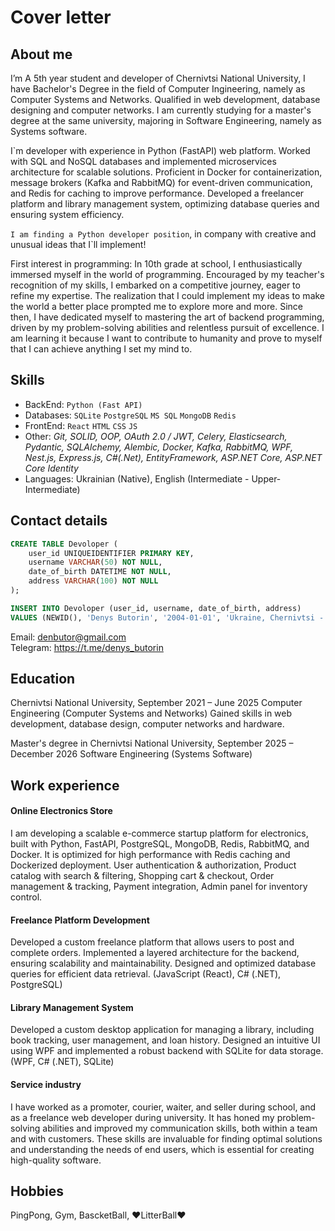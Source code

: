 # Cover letter

## About me
  I’m A 5th year student and developer of Chernivtsi National University, I have Bachelor's Degree in the field of Computer Ingineering, namely as Computer Systems and Networks. Qualified in web development, database designing and computer networks. I am currently studying for a master's degree at the same university, majoring in Software Engineering, namely as Systems software.

  I`m developer with experience in Python (FastAPI) web platform. Worked with SQL and NoSQL databases and implemented microservices architecture for scalable solutions. Proficient in Docker for containerization, message brokers (Kafka and RabbitMQ) for event-driven communication, and Redis for caching to improve performance. Developed a freelancer platform and library management system, optimizing database queries and ensuring system efficiency. 
  
  ``I am finding a Python developer position``, in company with creative and unusual ideas that I`ll implement!

First interest in programming:
  In 10th grade at school, I enthusiastically immersed myself in the world of programming. Encouraged by my teacher's recognition of my skills, I embarked on a competitive journey, eager to refine my expertise. The realization that I could implement my ideas to make the world a better place prompted me to explore more and more. Since then, I have dedicated myself to mastering the art of backend programming, driven by my problem-solving abilities and relentless pursuit of excellence. I am learning it because I want to contribute to humanity and prove to myself that I can achieve anything I set my mind to.

## Skills
- BackEnd: ``Python (Fast API)``
- Databases: ``SQLite`` ``PostgreSQL`` ``MS SQL`` ``MongoDB`` ``Redis``
- FrontEnd: ``React`` ``HTML`` ``CSS`` ``JS`` 
- Other: *Git, SOLID, OOP, OAuth 2.0 / JWT, Celery, Elasticsearch, Pydantic, SQLAlchemy, Alembic, Docker, Kafka, RabbitMQ, WPF, Nest.js, Express.js, C#(.Net), EntityFramework, ASP.NET Core, ASP.NET Core Identity*
- Languages: Ukrainian (Native), English (Intermediate - Upper-Intermediate)  

## Contact details  
```SQL
CREATE TABLE Devoloper (
    user_id UNIQUEIDENTIFIER PRIMARY KEY,
    username VARCHAR(50) NOT NULL,
    date_of_birth DATETIME NOT NULL,
    address VARCHAR(100) NOT NULL
);

INSERT INTO Devoloper (user_id, username, date_of_birth, address)
VALUES (NEWID(), 'Denys Butorin', '2004-01-01', 'Ukraine, Chernivtsi - Kamianets-Podilskiy');
```    
  Email: denbutor@gmail.com  
  Telegram: https://t.me/denys_butorin

## Education  
  Chernivtsi National University, September 2021 – June 2025
  Computer Engineering (Computer Systems and Networks)
  Gained skills in web development, database design, computer networks and hardware.
  
  Master's degree in Chernivtsi National University, September 2025 – December 2026
  Software Engineering (Systems Software)
   
## Work experience  
#### Online Electronics Store
  I am developing a scalable e-commerce startup platform for electronics, built with Python, FastAPI, PostgreSQL, MongoDB, Redis, RabbitMQ, and Docker. It is optimized for high performance with Redis caching and Dockerized deployment.
User authentication & authorization, Product catalog with search & filtering, Shopping cart & checkout, Order management & tracking, Payment integration, Admin panel for inventory control.

#### Freelance Platform Development
  Developed a custom freelance platform that allows users to post and complete orders. Implemented a layered architecture for the backend, ensuring scalability and maintainability. Designed and optimized database queries for efficient data retrieval. (JavaScript (React), C# (.NET), PostgreSQL)

#### Library Management System
  Developed a custom desktop application for managing a library, including book tracking, user management, and loan history. Designed an intuitive UI using WPF and implemented a robust backend with SQLite for data storage. (WPF, C# (.NET), SQLite)

#### Service industry
  I have worked as a promoter, courier, waiter, and seller during school, and as a freelance web developer during university. It has honed my problem-solving abilities and improved my communication skills, both within a team and with customers. These skills are invaluable for finding optimal solutions and understanding the needs of end users, which is essential for creating high-quality software.

## Hobbies  
  PingPong, Gym, BascketBall, ♥LitterBall♥
